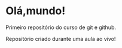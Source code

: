 # Olá,mundo!
 Primeiro repositório do curso de git e github.

 Repositório criado durante uma aula ao vivo!